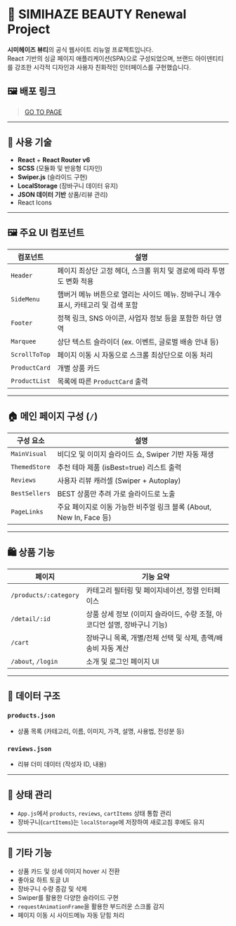 # 🖤 SIMIHAZE BEAUTY Renewal Project

**시미헤이즈 뷰티**의 공식 웹사이트 리뉴얼 프로젝트입니다.  
React 기반의 싱글 페이지 애플리케이션(SPA)으로 구성되었으며, 브랜드 아이덴티티를 강조한 시각적 디자인과 사용자 친화적인 인터페이스를 구현했습니다.

## 🖼️ 배포 링크

> [GO TO PAGE](https://simihaze-renewal.netlify.app/)

---

## 🔧 사용 기술

- **React** + **React Router v6**
- **SCSS** (모듈화 및 반응형 디자인)
- **Swiper.js** (슬라이드 구현)
- **LocalStorage** (장바구니 데이터 유지)
- **JSON 데이터 기반** 상품/리뷰 관리)
- React Icons

---

## 🖼️ 주요 UI 컴포넌트

| 컴포넌트 | 설명 |
|---------|------|
| `Header` | 페이지 최상단 고정 헤더, 스크롤 위치 및 경로에 따라 투명도 변화 적용 |
| `SideMenu` | 햄버거 메뉴 버튼으로 열리는 사이드 메뉴. 장바구니 개수 표시, 카테고리 및 검색 포함 |
| `Footer` | 정책 링크, SNS 아이콘, 사업자 정보 등을 포함한 하단 영역 |
| `Marquee` | 상단 텍스트 슬라이더 (ex. 이벤트, 글로벌 배송 안내 등) |
| `ScrollToTop` | 페이지 이동 시 자동으로 스크롤 최상단으로 이동 처리 |
| `ProductCard` | 개별 상품 카드 |
| `ProductList` | 목록에 따른 `ProductCard` 출력 |

---

## 🏠 메인 페이지 구성 (`/`)

| 구성 요소 | 설명 |
|----------|------|
| `MainVisual` | 비디오 및 이미지 슬라이드 쇼, Swiper 기반 자동 재생 |
| `ThemedStore` | 추천 테마 제품 (isBest=true) 리스트 출력 |
| `Reviews` | 사용자 리뷰 캐러셀 (Swiper + Autoplay) |
| `BestSellers` | BEST 상품만 추려 가로 슬라이드로 노출 |
| `PageLinks` | 주요 페이지로 이동 가능한 비주얼 링크 블록 (About, New In, Face 등) |

---

## 🛍️ 상품 기능

| 페이지 | 기능 요약 |
|--------|-----------|
| `/products/:category` | 카테고리 필터링 및 페이지네이션, 정렬 인터페이스 |
| `/detail/:id` | 상품 상세 정보 (이미지 슬라이드, 수량 조절, 아코디언 설명, 장바구니 기능) |
| `/cart` | 장바구니 목록, 개별/전체 선택 및 삭제, 총액/배송비 자동 계산 |
| `/about`, `/login` | 소개 및 로그인 페이지 UI |

---

## 🧩 데이터 구조

### `products.json`
- 상품 목록 (카테고리, 이름, 이미지, 가격, 설명, 사용법, 전성분 등)

### `reviews.json`
- 리뷰 더미 데이터 (작성자 ID, 내용)

---

## 💾 상태 관리

- `App.js`에서 `products`, `reviews`, `cartItems` 상태 통합 관리
- 장바구니(`cartItems`)는 `localStorage`에 저장하여 새로고침 후에도 유지

---

## 💫 기타 기능

- 상품 카드 및 상세 이미지 hover 시 전환
- 좋아요 하트 토글 UI
- 장바구니 수량 증감 및 삭제
- Swiper를 활용한 다양한 슬라이드 구현
- `requestAnimationFrame`을 활용한 부드러운 스크롤 감지
- 페이지 이동 시 사이드메뉴 자동 닫힘 처리


